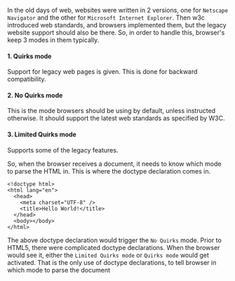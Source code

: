 
In the old days of web, websites were written in 2 versions, one for `Netscape Navigator` and the other for `Microsoft Internet Explorer`. Then w3c introduced web standards, and browsers implemented them, but the legacy website support should also be there. So, in order to handle this, browser's keep 3 modes in them typically.

#### 1. Quirks mode
Support for legacy web pages is given. This is done for backward compatibility.

#### 2. No Quirks mode
This is the mode browsers should be using by default, unless instructed otherwise. It should support the latest web standards as specified by W3C.

#### 3. Limited Quirks mode
Supports some of the legacy features.

So, when the browser receives a document, it needs to know which mode to parse the HTML in. This is where the doctype declaration comes in. 

```
<!doctype html>
<html lang="en">
  <head>
    <meta charset="UTF-8" />
    <title>Hello World!</title>
  </head>
  <body></body>
</html>
```

The above doctype declaration would trigger the `No Quirks` mode. Prior to HTML5, there were complicated doctype declarations. When the browser would see it, either the `Limited Quirks mode` or `Quirks mode` would get activated. That is the only use of doctype declarations, to tell browser in which mode to parse the document